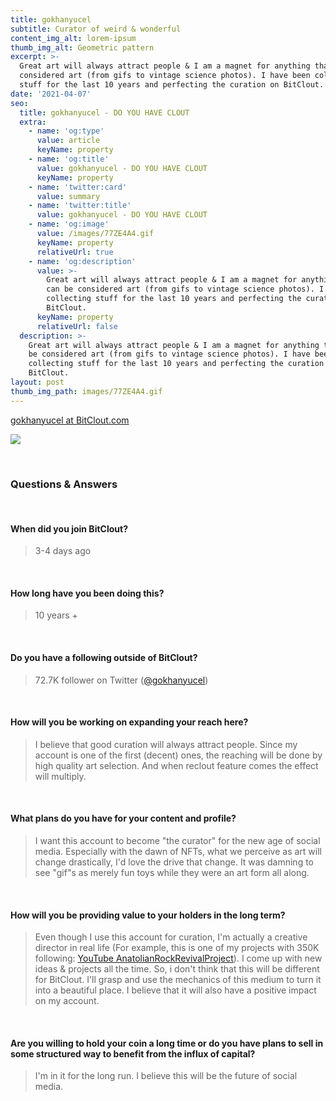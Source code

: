 ```yaml
---
title: gokhanyucel
subtitle: Curator of weird & wonderful
content_img_alt: lorem-ipsum
thumb_img_alt: Geometric pattern
excerpt: >-
  Great art will always attract people & I am a magnet for anything that can be
  considered art (from gifs to vintage science photos). I have been collecting
  stuff for the last 10 years and perfecting the curation on BitClout.
date: '2021-04-07'
seo:
  title: gokhanyucel - DO YOU HAVE CLOUT
  extra:
    - name: 'og:type'
      value: article
      keyName: property
    - name: 'og:title'
      value: gokhanyucel - DO YOU HAVE CLOUT
      keyName: property
    - name: 'twitter:card'
      value: summary
    - name: 'twitter:title'
      value: gokhanyucel - DO YOU HAVE CLOUT
    - name: 'og:image'
      value: /images/77ZE4A4.gif
      keyName: property
      relativeUrl: true
    - name: 'og:description'
      value: >-
        Great art will always attract people & I am a magnet for anything that
        can be considered art (from gifs to vintage science photos). I have been
        collecting stuff for the last 10 years and perfecting the curation on
        BitClout.
      keyName: property
      relativeUrl: false
  description: >-
    Great art will always attract people & I am a magnet for anything that can
    be considered art (from gifs to vintage science photos). I have been
    collecting stuff for the last 10 years and perfecting the curation on
    BitClout.
layout: post
thumb_img_path: images/77ZE4A4.gif
---
```

[gokhanyucel at BitClout.com](https://bitclout.com/u/gokhanyucel)

![](/images/77ZE4A4.gif)

<br>

### Questions & Answers

<br>

#### When did you join BitClout?

> 3-4 days ago

<br>

#### How long have you been doing this?

> 10 years +

<br>

#### Do you have a following outside of BitClout?

> 72.7K follower on Twitter ([@gokhanyucel](https://twitter.com/gokhanyucel))

<br>

#### How will you be working on expanding your reach here?

> I believe that good curation will always attract people. Since my account is one of the first (decent) ones, the reaching will be done by high quality art selection. And when reclout  feature comes the effect will multiply.

<br>

#### What plans do you have for your content and profile?

> I want this account to become "the curator" for the new age of social media. Especially with the dawn of NFTs, what we perceive as art will change drastically, I'd love the drive that change. It was damning to see "gif"s as merely fun toys while they were an art form all along.

<br>

#### How will you be providing value to your holders in the long term?

> Even though I use this account for curation, I'm actually a creative director in real life (For example, this is one of my projects with 350K following: [YouTube AnatolianRockRevivalProject](https://www.youtube.com/c/AnatolianRockRevivalProject/featured)). I come up with new ideas & projects all the time. So, i don't think that this will be different for BitClout. I'll grasp and use the mechanics of this medium to turn it into a beautiful place. I believe that it will also have a positive impact on my account.

<br>

#### Are you willing to hold your coin a long time or do you have plans to sell in some structured way to benefit from the influx of capital?

> I'm in it for the long run. I believe this will be the future of social media.
